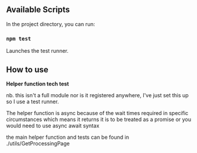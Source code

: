 ## Available Scripts

In the project directory, you can run:

### `npm test`

Launches the test runner.

## How to use

**Helper function tech test**

nb. this isn't a full module nor is it registered anywhere, I've just set this up so I use a test runner.

The helper function is async because of the wait times required in specific circumstances which means it returns it is to be treated as a promise
or you would need to use async await syntax

the main helper function and tests can be found in ./utils/GetProcessingPage
